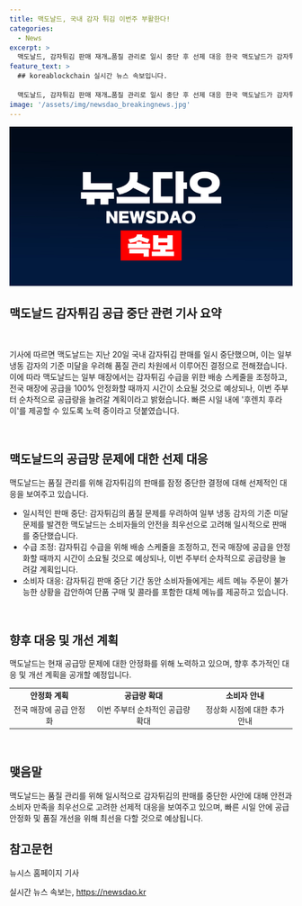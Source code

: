 ```yaml
---
title: 맥도날드, 국내 감자 튀김 이번주 부활한다!
categories:
  - News
excerpt: >
  맥도날드, 감자튀김 판매 재개…품질 관리로 일시 중단 후 선제 대응 한국 맥도날드가 감자튀김 판매를 재개한다. 품질 관리를 위해 일시 중단한 것으로 나타나, 이번 주부터 순차적으로 재개될 예정이다. 현재는 공급이 안정화되지 않았지만, 노력을 통해 빠른 시일 내에 후렌치 후라이를 제공할 수 있도록 노력 중이라고 밝혔다.
feature_text: >
  ## koreablockchain 실시간 뉴스 속보입니다.

  맥도날드, 감자튀김 판매 재개…품질 관리로 일시 중단 후 선제 대응 한국 맥도날드가 감자튀김 판매를 재개한다. 품질 관리를 위해 일시 중단한 것으로 나타나, 이번 주부터 순차적으로 재개될 예정이다. 현재는 공급이 안정화되지 않았지만, 노력을 통해 빠른 시일 내에 후렌치 후라이를 제공할 수 있도록 노력 중이라고 밝혔다.
image: '/assets/img/newsdao_breakingnews.jpg'
---
```


<p><img src="/assets/img/newsdao_breakingnews.jpg" alt="koreablockchain 속보" /></p>

<h2 data-ke-size="size26">맥도날드 감자튀김 공급 중단 관련 기사 요약</h2>

<p data-ke-size="size16">&nbsp;</p>

<p>기사에 따르면 맥도날드는 지난 20일 국내 감자튀김 판매를 일시 중단했으며, 이는 일부 냉동 감자의 기준 미달을 우려해 품질 관리 차원에서 이루어진 결정으로 전해졌습니다. 이에 따라 맥도날드는 일부 매장에서는 감자튀김 수급을 위한 배송 스케줄을 조정하고, 전국 매장에 공급을 100% 안정화할 때까지 시간이 소요될 것으로 예상되나, 이번 주부터 순차적으로 공급량을 늘려갈 계획이라고 밝혔습니다. 빠른 시일 내에 '후렌치 후라이'를 제공할 수 있도록 노력 중이라고 덧붙였습니다.</p>

<p data-ke-size="size16">&nbsp;</p>

<h2 data-ke-size="size24">맥도날드의 공급망 문제에 대한 선제 대응</h2>

<p data-ke-size="size16">맥도날드는 품질 관리를 위해 감자튀김의 판매를 잠정 중단한 결정에 대해 선제적인 대응을 보여주고 있습니다.</p>

<ul>
  <li>일시적인 판매 중단: 감자튀김의 품질 문제를 우려하여 일부 냉동 감자의 기준 미달 문제를 발견한 맥도날드는 소비자들의 안전을 최우선으로 고려해 일시적으로 판매를 중단했습니다.</li>
  <li>수급 조정: 감자튀김 수급을 위해 배송 스케줄을 조정하고, 전국 매장에 공급을 안정화할 때까지 시간이 소요될 것으로 예상되나, 이번 주부터 순차적으로 공급량을 늘려갈 계획입니다.</li>
  <li>소비자 대응: 감자튀김 판매 중단 기간 동안 소비자들에게는 세트 메뉴 주문이 불가능한 상황을 감안하여 단품 구매 및 콜라를 포함한 대체 메뉴를 제공하고 있습니다.</li>
</ul>

<p data-ke-size="size16">&nbsp;</p>

<h2 data-ke-size="size24">향후 대응 및 개선 계획</h2>

<p data-ke-size="size16">맥도날드는 현재 공급망 문제에 대한 안정화를 위해 노력하고 있으며, 향후 추가적인 대응 및 개선 계획을 공개할 예정입니다.</p>

<table>
  <tr>
    <td style="text-align: center; height: 17px;"><b>안정화 계획</b></td>
    <td style="text-align: center; height: 17px;"><b>공급량 확대</b></td>
    <td style="text-align: center; height: 17px;"><b>소비자 안내</b></td>
  </tr>
  <tr>
    <td style="text-align: center;">전국 매장에 공급 안정화</td>
    <td style="text-align: center;">이번 주부터 순차적인 공급량 확대</td>
    <td style="text-align: center;">정상화 시점에 대한 추가 안내</td>
  </tr>
</table>

<p data-ke-size="size16">&nbsp;</p>

<h2 data-ke-size="size24">맺음말</h2>

<p data-ke-size="size16">맥도날드는 품질 관리를 위해 일시적으로 감자튀김의 판매를 중단한 사안에 대해 안전과 소비자 만족을 최우선으로 고려한 선제적 대응을 보여주고 있으며, 빠른 시일 안에 공급 안정화 및 품질 개선을 위해 최선을 다할 것으로 예상됩니다.</p>

<h2 data-ke-size="size26">참고문헌</h2>

<p data-ke-size="size16">뉴시스 홈페이지 기사</p>
실시간 뉴스 속보는, <a href="https://newsdao.kr" rel="dofollow">https://newsdao.kr</a>


